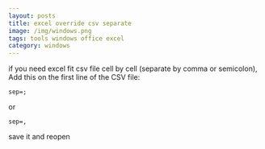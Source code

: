 ```yaml
---
layout: posts
title: excel override csv separate
image: /img/windows.png
tags: tools windows office excel
category: windows
---
```


if you need excel fit csv file cell by cell (separate by comma or semicolon),
Add this on the first line of the CSV file:

```
sep=;
```

or

```
sep=,
```

save it and reopen
